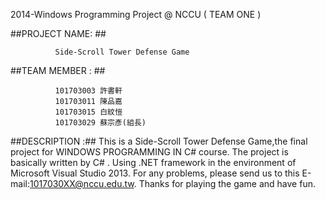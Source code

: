 2014-Windows Programming Project @ NCCU ( TEAM  ONE )


##PROJECT NAME: ##

              Side-Scroll Tower Defense Game
              
##TEAM MEMBER : ##

              101703003 許書軒
              101703011 陳品嘉
              101703015 白紋愷
              101703029 蘇宗彥(組長)
              
##DESCRIPTION :##
	This is a Side-Scroll Tower Defense Game,the final project for WINDOWS PROGRAMMING IN C# course.
    The project is basically written by C# .
    Using .NET framework in the environment of Microsoft Visual Studio 2013.
    For any problems, please send us to this E-mail:1017030XX@nccu.edu.tw. 
    Thanks for playing the game and have fun.
